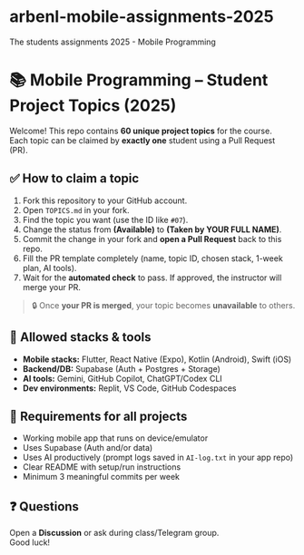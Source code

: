 # arbenl-mobile-assignments-2025
The students assignments 2025 - Mobile Programming

# 📚 Mobile Programming – Student Project Topics (2025)

Welcome! This repo contains **60 unique project topics** for the course.  
Each topic can be claimed by **exactly one** student using a Pull Request (PR).

## ✅ How to claim a topic

1) Fork this repository to your GitHub account.  
2) Open `TOPICS.md` in your fork.  
3) Find the topic you want (use the ID like `#07`).  
4) Change the status from **(Available)** to **(Taken by YOUR FULL NAME)**.  
5) Commit the change in your fork and **open a Pull Request** back to this repo.  
6) Fill the PR template completely (name, topic ID, chosen stack, 1-week plan, AI tools).  
7) Wait for the **automated check** to pass. If approved, the instructor will merge your PR.

> 🔒 Once **your PR is merged**, your topic becomes **unavailable** to others.

## 🔧 Allowed stacks & tools

- **Mobile stacks:** Flutter, React Native (Expo), Kotlin (Android), Swift (iOS)  
- **Backend/DB:** Supabase (Auth + Postgres + Storage)  
- **AI tools:** Gemini, GitHub Copilot, ChatGPT/Codex CLI  
- **Dev environments:** Replit, VS Code, GitHub Codespaces

## 🧠 Requirements for all projects

- Working mobile app that runs on device/emulator  
- Uses Supabase (Auth and/or data)  
- Uses AI productively (prompt logs saved in `AI-log.txt` in your app repo)  
- Clear README with setup/run instructions  
- Minimum 3 meaningful commits per week

## ❓ Questions

Open a **Discussion** or ask during class/Telegram group.  
Good luck!
